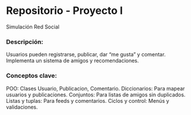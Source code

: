 # Repositorio - Proyecto I
Simulación Red Social


### Descripción:
Usuarios pueden registrarse, publicar, dar “me gusta” y comentar.
Implementa un sistema de amigos y recomendaciones.


### Conceptos clave:
POO: Clases Usuario, Publicacion, Comentario.
Diccionarios: Para mapear usuarios y publicaciones.
Conjuntos: Para listas de amigos sin duplicados.
Listas y tuplas: Para feeds y comentarios.
Ciclos y control: Menús y validaciones.
